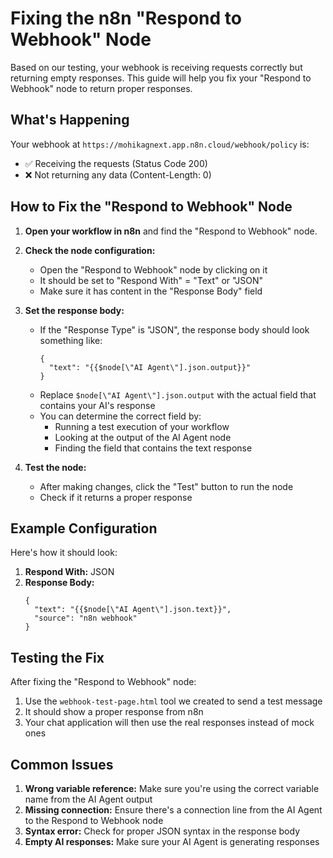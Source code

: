 # Fixing the n8n "Respond to Webhook" Node

Based on our testing, your webhook is receiving requests correctly but returning empty responses. This guide will help you fix your "Respond to Webhook" node to return proper responses.

## What's Happening

Your webhook at `https://mohikagnext.app.n8n.cloud/webhook/policy` is:
- ✅ Receiving the requests (Status Code 200)
- ❌ Not returning any data (Content-Length: 0)

## How to Fix the "Respond to Webhook" Node

1. **Open your workflow in n8n** and find the "Respond to Webhook" node.

2. **Check the node configuration:**
   - Open the "Respond to Webhook" node by clicking on it
   - It should be set to "Respond With" = "Text" or "JSON"
   - Make sure it has content in the "Response Body" field

3. **Set the response body:**
   - If the "Response Type" is "JSON", the response body should look something like:
     ```
     {
       "text": "{{$node[\"AI Agent\"].json.output}}"
     }
     ```
   - Replace `$node[\"AI Agent\"].json.output` with the actual field that contains your AI's response
   - You can determine the correct field by:
     - Running a test execution of your workflow
     - Looking at the output of the AI Agent node
     - Finding the field that contains the text response

4. **Test the node:**
   - After making changes, click the "Test" button to run the node
   - Check if it returns a proper response

## Example Configuration

Here's how it should look:

1. **Respond With:** JSON
2. **Response Body:**
   ```
   {
     "text": "{{$node[\"AI Agent\"].json.text}}",
     "source": "n8n webhook"
   }
   ```

## Testing the Fix

After fixing the "Respond to Webhook" node:

1. Use the `webhook-test-page.html` tool we created to send a test message
2. It should show a proper response from n8n
3. Your chat application will then use the real responses instead of mock ones

## Common Issues

1. **Wrong variable reference:** Make sure you're using the correct variable name from the AI Agent output
2. **Missing connection:** Ensure there's a connection line from the AI Agent to the Respond to Webhook node
3. **Syntax error:** Check for proper JSON syntax in the response body
4. **Empty AI responses:** Make sure your AI Agent is generating responses 
